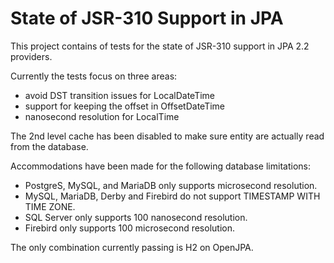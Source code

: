 State of JSR-310 Support in JPA
===============================

This project contains of tests for the state of JSR-310 support in JPA 2.2 providers.

Currently the tests focus on three areas:

 * avoid DST transition issues for LocalDateTime
 * support for keeping the offset in OffsetDateTime
 * nanosecond resolution for LocalTime

The 2nd level cache has been disabled to make sure entity are actually read from the database.

Accommodations have been made for the following database limitations:

 * PostgreS, MySQL, and MariaDB only supports microsecond resolution.
 * MySQL, MariaDB, Derby and Firebird do not support TIMESTAMP WITH TIME ZONE.
 * SQL Server only supports 100 nanosecond resolution.
 * Firebird only supports 100 microsecond resolution.

The only combination currently passing is H2 on OpenJPA.
